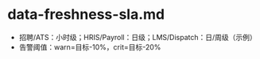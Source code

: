 # data-freshness-sla.md

- 招聘/ATS：小时级；HRIS/Payroll：日级；LMS/Dispatch：日/周级（示例）
- 告警阈值：warn=目标-10%，crit=目标-20%
